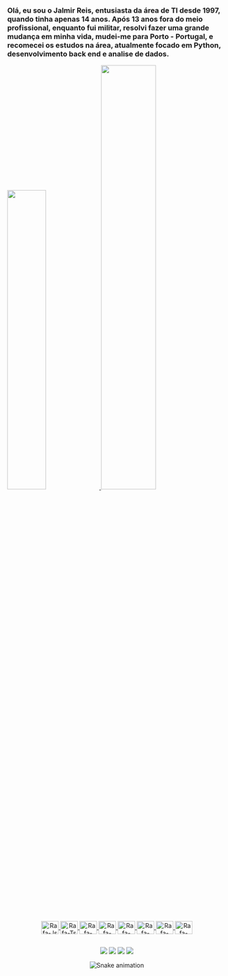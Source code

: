 ### Olá, eu sou o Jalmir Reis, entusiasta da área de TI desde 1997, quando tinha apenas 14 anos. Após 13 anos fora do meio profissional, enquanto fui militar, resolvi fazer uma grande mudança em minha vida, mudei-me para Porto - Portugal, e recomecei os estudos na área, atualmente focado em Python, desenvolvimento back end e analise de dados.

 <a href="https://github.com/jalmir-reis">
  <img height=42%" src="https://github-readme-stats.vercel.app/api?username=jalmir-reis&show_icons=true&theme=dark&include_all_commits=true&count_private=true"/>
   <img height="50%" src="https://github-readme-stats.vercel.app/api/top-langs/?username=jalmir-reis&layout=compact&langs_count=7&theme=dark"/>
</div>

<div style="display: inline_block" align="center"><br>
  <img align="center" alt="Rafa-Js" height="30" width="40" src="https://cdn.jsdelivr.net/gh/devicons/devicon/icons/python/python-original-wordmark.svg"">
  <img align="center" alt="Rafa-Ts" height="30" width="40" src="https://cdn.jsdelivr.net/gh/devicons/devicon/icons/pandas/pandas-original-wordmark.svg">
  <img align="center" alt="Rafa-React" height="30" width="40" src="https://cdn.jsdelivr.net/gh/devicons/devicon/icons/selenium/selenium-original.svg"">
  <img align="center" alt="Rafa-HTML" height="30" width="40" src="https://cdn.jsdelivr.net/gh/devicons/devicon/icons/pycharm/pycharm-original-wordmark.svg">
  <img align="center" alt="Rafa-CSS" height="30" width="40" src="https://cdn.jsdelivr.net/gh/devicons/devicon/icons/flask/flask-original.svg">
  <img align="center" alt="Rafa-Python" height="30" width="40" src="https://cdn.jsdelivr.net/gh/devicons/devicon/icons/html5/html5-plain-wordmark.svg">
  <img align="center" alt="Rafa-Csharp" height="30" width="40" src="https://cdn.jsdelivr.net/gh/devicons/devicon/icons/photoshop/photoshop-plain.svg">
  <img align="center" alt="Rafa-Csharp" height="30" width="40" src="https://cdn.jsdelivr.net/gh/devicons/devicon/icons/django/django-plain.svg">
 
</div>
  
  ##

<div align="center">
  <a href="https://www.instagram.com/jal_reis/" target="_blank"><img src="https://img.shields.io/badge/-Instagram-%23E4405F?style=for-the-      badge&logo=instagram&logoColor=white" target="_blank"></a>
  <a href = "mailto:jalmir.reis.pt@gmail.com"><img src="https://img.shields.io/badge/-Gmail-%23333?style=for-the-badge&logo=gmail&logoColor=white" target="_blank"></a>
  <a href="https://www.linkedin.com/in/jalmir-reis-8b66a0243/" target="_blank"><img src="https://img.shields.io/badge/-LinkedIn-%230077B5?style=for-the-badge&logo=linkedin&logoColor=white" target="_blank"></a> 
  <a href="https://wa.me/+351910559951" target="_blank"><img src="https://img.shields.io/badge/WhatsApp-25D366?style=for-the-badge&logo=whatsapp&logoColor=white" target="_blank"></a> 

![Snake animation](https://github.com/jalmir-reis/jalmir-reis/blob/output/github-contribution-grid-snake.svg)
 
</div>
